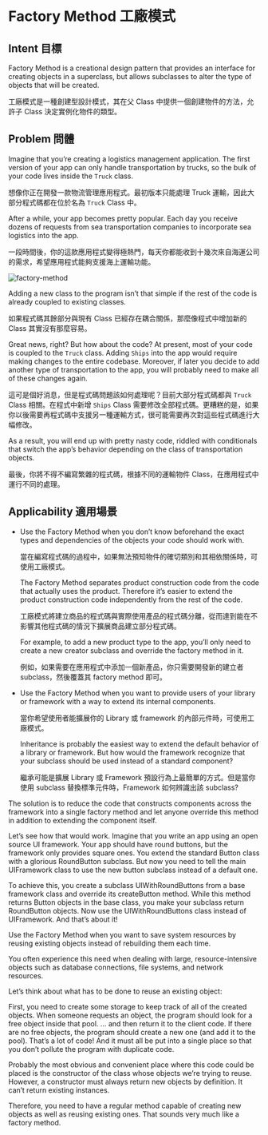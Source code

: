 # Factory Method 工廠模式

## Intent 目標

Factory Method is a creational design pattern that provides an interface for creating objects in a superclass, but allows subclasses to alter the type of objects that will be created.

工廠模式是一種創建型設計模式，其在父 Class 中提供一個創建物件的方法，允許子 Class 決定實例化物件的類型。

## Problem 問體

Imagine that you’re creating a logistics management application. The first version of your app can only handle transportation by trucks, so the bulk of your code lives inside the `Truck` class.

想像你正在開發一款物流管理應用程式。最初版本只能處理 Truck 運輸，因此大部分程式碼都在位於名為 `Truck` Class 中。

After a while, your app becomes pretty popular. Each day you receive dozens of requests from sea transportation companies to incorporate sea logistics into the app.

一段時間後，你的這款應用程式變得極熱門，每天你都能收到十幾次來自海運公司的需求，希望應用程式能夠支援海上運輸功能。

![factory-method](https://refactoring.guru/images/patterns/diagrams/factory-method/problem1-en.png)

Adding a new class to the program isn’t that simple if the rest of the code is already coupled to existing classes.

如果程式碼其餘部分與現有 Class 已經存在耦合關係，那麼像程式中增加新的 Class 其實沒有那麼容易。

Great news, right? But how about the code? At present, most of your code is coupled to the `Truck` class. Adding `Ships` into the app would require making changes to the entire codebase. Moreover, if later you decide to add another type of transportation to the app, you will probably need to make all of these changes again.

這可是個好消息，但是程式碼問題該如何處理呢？目前大部分程式碼都與 `Truck` Class 相關。在程式中新增 `Ships` Class 需要修改全部程式碼。更糟糕的是，如果你以後需要再程式碼中支援另一種運輸方式，很可能需要再次對這些程式碼進行大幅修改。

As a result, you will end up with pretty nasty code, riddled with conditionals that switch the app’s behavior depending on the class of transportation objects.

最後，你將不得不編寫繁雜的程式碼，根據不同的運輸物件 Class，在應用程式中運行不同的處理。

## Applicability 適用場景

* Use the Factory Method when you don’t know beforehand the exact types and dependencies of the objects your code should work with.

  當在編寫程式碼的過程中，如果無法預知物件的確切類別和其相依關係時，可使用工廠模式。

  The Factory Method separates product construction code from the code that actually uses the product. Therefore it’s easier to extend the product construction code independently from the rest of the code.

  工廠模式將建立商品的程式碼與實際使用產品的程式碼分離，從而達到能在不影響其他程式碼的情況下擴展商品建立部分程式碼。

  For example, to add a new product type to the app, you’ll only need to create a new creator subclass and override the factory method in it.

  例如，如果需要在應用程式中添加一個新產品，你只需要開發新的建立者 subclass，然後覆蓋其 factory method 即可。

* Use the Factory Method when you want to provide users of your library or framework with a way to extend its internal components.

  當你希望使用者能擴展你的 Library 或 framework 的內部元件時，可使用工廠模式。

  Inheritance is probably the easiest way to extend the default behavior of a library or framework. But how would the framework recognize that your subclass should be used instead of a standard component?

  繼承可能是擴展 Library 或 Framework 預設行為上最簡單的方式。但是當你使用 subclass 替換標準元件時，Framework 如何辨識出該 subclass?

The solution is to reduce the code that constructs components across the framework into a single factory method and let anyone override this method in addition to extending the component itself.

Let’s see how that would work. Imagine that you write an app using an open source UI framework. Your app should have round buttons, but the framework only provides square ones. You extend the standard Button class with a glorious RoundButton subclass. But now you need to tell the main UIFramework class to use the new button subclass instead of a default one.

To achieve this, you create a subclass UIWithRoundButtons from a base framework class and override its createButton method. While this method returns Button objects in the base class, you make your subclass return RoundButton objects. Now use the UIWithRoundButtons class instead of UIFramework. And that’s about it!

 Use the Factory Method when you want to save system resources by reusing existing objects instead of rebuilding them each time.

 You often experience this need when dealing with large, resource-intensive objects such as database connections, file systems, and network resources.

Let’s think about what has to be done to reuse an existing object:

First, you need to create some storage to keep track of all of the created objects.
When someone requests an object, the program should look for a free object inside that pool.
… and then return it to the client code.
If there are no free objects, the program should create a new one (and add it to the pool).
That’s a lot of code! And it must all be put into a single place so that you don’t pollute the program with duplicate code.

Probably the most obvious and convenient place where this code could be placed is the constructor of the class whose objects we’re trying to reuse. However, a constructor must always return new objects by definition. It can’t return existing instances.

Therefore, you need to have a regular method capable of creating new objects as well as reusing existing ones. That sounds very much like a factory method.
